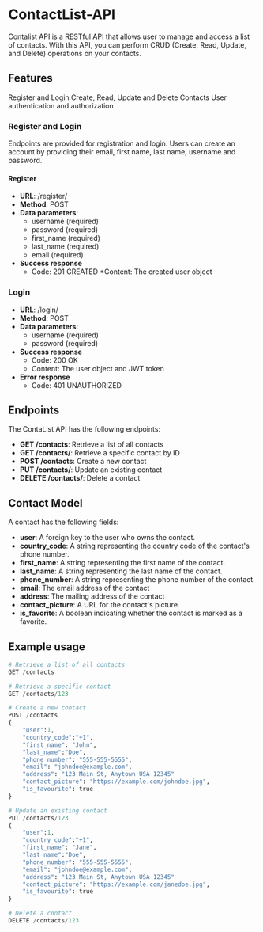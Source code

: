 # ContactList-API

Contalist API is a RESTful API that allows user to manage and access a list of contacts. With this API, you can perform CRUD (Create, Read, Update, and Delete) operations on your contacts.

## Features
Register and Login
Create, Read, Update and Delete Contacts
User authentication and authorization

### Register and Login
Endpoints are provided for registration and login. Users can create an account by providing their email, first name, last name, username and password.

#### Register
* **URL**: /register/
* **Method**: POST
* **Data parameters**:
   * username (required)
   * password (required)
   * first_name (required)
   * last_name (required)
   * email (required)
* **Success response**
  * Code: 201 CREATED
  *Content: The created user object
  
### Login
* **URL**: /login/
* **Method**: POST
* **Data parameters**:
  * username (required)
  * password (required)
* **Success response**
  * Code: 200 OK
  * Content: The user object and JWT token
* **Error response**
  * Code: 401 UNAUTHORIZED
  
## Endpoints
The ContaList API has the following endpoints:

* **GET /contacts**: Retrieve a list of all contacts
* **GET /contacts/<id>**: Retrieve a specific contact by ID
* **POST /contacts**: Create a new contact
* **PUT /contacts/<id>**: Update an existing contact
* **DELETE /contacts/<id>**: Delete a contact

## Contact Model
A contact has the following fields:

* **user**: A foreign key to the user who owns the contact.
* **country_code**: A string representing the country code of the contact's phone number.
* **first_name**: A string representing the first name of the contact.
* **last_name**: A string representing the last name of the contact.
* **phone_number**: A string representing the phone number of the contact.
* **email**: The email address of the contact
* **address**: The mailing address of the contact
* **contact_picture**: A URL for the contact's picture.
* **is_favorite**: A boolean indicating whether the contact is marked as a favorite.

## Example usage
```python
# Retrieve a list of all contacts
GET /contacts

# Retrieve a specific contact
GET /contacts/123

# Create a new contact
POST /contacts
{
    "user":1,
    "country_code":"+1",
    "first_name": "John",
    "last_name":"Doe",
    "phone_number": "555-555-5555",
    "email": "johndoe@example.com", 
    "address": "123 Main St, Anytown USA 12345"
    "contact_picture": "https://example.com/johndoe.jpg",
    "is_favourite": true
}

# Update an existing contact
PUT /contacts/123
{
    "user":1,
    "country_code":"+1",
    "first_name": "Jane",
    "last_name":"Doe",
    "phone_number": "555-555-5555",
    "email": "johndoe@example.com", 
    "address": "123 Main St, Anytown USA 12345"
    "contact_picture": "https://example.com/janedoe.jpg",
    "is_favourite": true
}

# Delete a contact
DELETE /contacts/123

```
